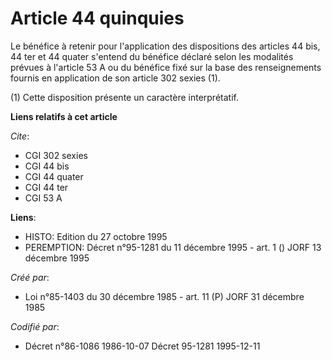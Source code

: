 # Article 44 quinquies

Le bénéfice à retenir pour l'application des dispositions des articles 44 bis, 44 ter et 44 quater s'entend du bénéfice
déclaré selon les modalités prévues à l'article 53 A ou du bénéfice fixé sur la base des renseignements fournis en
application de son article 302 sexies (1).

(1) Cette disposition présente un caractère interprétatif.

**Liens relatifs à cet article**

_Cite_:

  - CGI 302 sexies
  - CGI 44 bis
  - CGI 44 quater
  - CGI 44 ter
  - CGI 53 A

**Liens**:

  - HISTO: Edition du 27 octobre 1995
  - PEREMPTION: Décret n°95-1281 du 11 décembre 1995 - art. 1 () JORF 13 décembre 1995

_Créé par_:

  - Loi n°85-1403 du 30 décembre 1985 - art. 11 (P) JORF 31 décembre 1985

_Codifié par_:

  - Décret n°86-1086 1986-10-07 Décret 95-1281 1995-12-11
